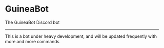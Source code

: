 # GuineaBot
 The GuineaBot Discord bot

 -----------------------------------

This is a bot under heavy development, and will be updated frequently with more and more commands.